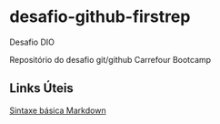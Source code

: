 # desafio-github-firstrep
Desafio DIO

Repositório do desafio git/github Carrefour Bootcamp

## Links Úteis
[Sintaxe básica Markdown](https://markdown.net.br/sintaxe-basica/)
